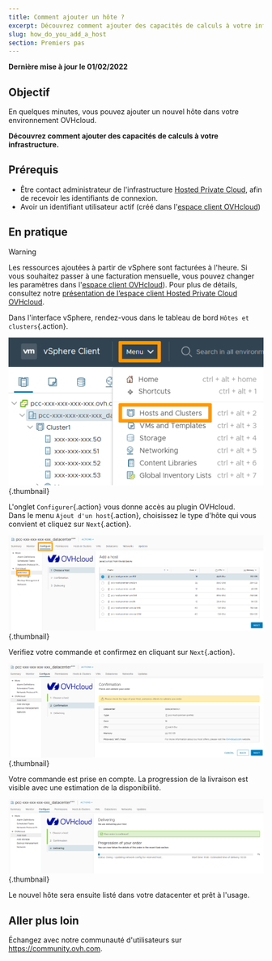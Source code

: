 ```yaml
---
title: Comment ajouter un hôte ?
excerpt: Découvrez comment ajouter des capacités de calculs à votre infrastructure
slug: how_do_you_add_a_host
section: Premiers pas
---
```


**Dernière mise à jour le 01/02/2022**

## Objectif

En quelques minutes, vous pouvez ajouter un nouvel hôte dans votre environnement OVHcloud.

**Découvrez comment ajouter des capacités de calculs à votre infrastructure.**

## Prérequis

- Être contact administrateur de l'infrastructure [Hosted Private Cloud](https://www.ovhcloud.com/fr-ca/enterprise/products/hosted-private-cloud/), afin de recevoir les identifiants de connexion.
- Avoir un identifiant utilisateur actif (créé dans l'[espace client OVHcloud](https://ca.ovh.com/auth/?action=gotomanager&from=https://www.ovh.com/ca/fr/&ovhSubsidiary=qc))

## En pratique

> [!warning]
>
> Les ressources ajoutées à partir de vSphere sont facturées à l'heure. Si vous souhaitez passer à une facturation mensuelle, vous pouvez changer les paramètres dans l'[espace client OVHcloud](https://ca.ovh.com/auth/?action=gotomanager&from=https://www.ovh.com/ca/fr/&ovhSubsidiary=qc)).
> Pour plus de détails, consultez notre [présentation de l’espace client Hosted Private Cloud OVHcloud](https://docs.ovh.com/ca/fr/private-cloud/manager-ovh-private-cloud/).
> 

Dans l'interface vSphere, rendez-vous dans le tableau de bord `Hôtes et clusters`{.action}.

![Menu](images/en01dash.png){.thumbnail}

L'onglet `Configurer`{.action} vous donne accès au plugin OVHcloud.<br>
Dans le menu `Ajout d'un host`{.action}, choisissez le type d'hôte qui vous convient et cliquez sur `Next`{.action}.

![Choose](images/en02choose.png){.thumbnail}

Verifiez votre commande et confirmez en cliquant sur `Next`{.action}.

![Confirm](images/en03validate.png){.thumbnail}

Votre commande est prise en compte. La progression de la livraison est visible avec une estimation de la disponibilité.

![Delivery](images/en04deliver.png){.thumbnail}

Le nouvel hôte sera ensuite listé dans votre datacenter et prêt à l'usage.

## Aller plus loin

Échangez avec notre communauté d'utilisateurs sur <https://community.ovh.com>.
